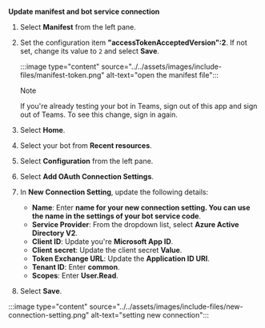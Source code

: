 **Update manifest and bot service connection**

1. Select **Manifest** from the left pane.

1. Set the configuration item **"accessTokenAcceptedVersion":2**. If not set, change its value to `2` and select **Save**.

    :::image type="content" source="../../assets/images/include-files/manifest-token.png" alt-text="open the manifest file":::

    > [!NOTE]
    > If you're already testing your bot in Teams, sign out of this app and sign out of Teams. To see this change, sign in again.

1. Select **Home**.

1. Select your bot from **Recent resources**.

1. Select **Configuration** from the left pane.

1. Select **Add OAuth Connection Settings**.

1. In **New Connection Setting**, update the following details:

    * **Name**: Enter **name for your new connection setting. You can use the name in the settings of your bot service code**.
    * **Service Provider**: From the dropdown list, select **Azure Active Directory V2**.
    * **Client ID**: Update you're **Microsoft App ID**.
    * **Client secret**: Update the client secret **Value**.
    * **Token Exchange URL**: Update the **Application ID URI**.
    * **Tenant ID**: Enter **common**.
    * **Scopes**: Enter **User.Read**.

1. Select **Save**.

:::image type="content" source="../../assets/images/include-files/new-connection-setting.png" alt-text="setting new connection":::
